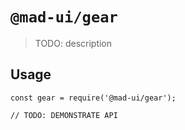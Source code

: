 # `@mad-ui/gear`

> TODO: description

## Usage

```
const gear = require('@mad-ui/gear');

// TODO: DEMONSTRATE API
```
